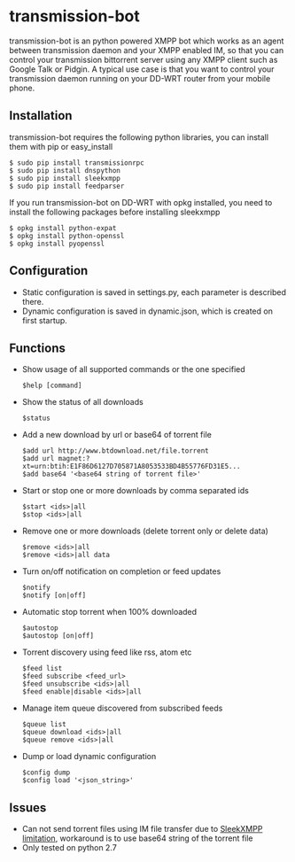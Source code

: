 # transmission-bot

transmission-bot is an python powered XMPP bot which works as an agent 
between transmission daemon and your XMPP enabled IM, so that you can control 
your transmission bittorrent server using any XMPP client such as Google Talk 
or Pidgin.
A typical use case is that you want to control your transmission daemon running
on your DD-WRT router from your mobile phone.


## Installation
transmission-bot requires the following python libraries, you can install them
with pip or easy_install

    $ sudo pip install transmissionrpc
    $ sudo pip install dnspython
    $ sudo pip install sleekxmpp
    $ sudo pip install feedparser

If you run transmission-bot on DD-WRT with opkg installed, you need to install
the following packages before installing sleekxmpp

    $ opkg install python-expat
    $ opkg install python-openssl
    $ opkg install pyopenssl

## Configuration
* Static configuration is saved in settings.py, each parameter is described there.
* Dynamic configuration is saved in dynamic.json, which is created on first 
startup.


## Functions
* Show usage of all supported commands or the one specified
    ```
    $help [command]
    ```

* Show the status of all downloads
    ```
    $status
    ```

* Add a new download by url or base64 of torrent file
    ```
    $add url http://www.btdownload.net/file.torrent
    $add url magnet:?xt=urn:btih:E1F86D6127D705871A8053533BD4B55776FD31E5...
    $add base64 '<base64 string of torrent file>'
    ```

* Start or stop one or more downloads by comma separated ids
    ```
    $start <ids>|all
    $stop <ids>|all
    ```

* Remove one or more downloads (delete torrent only or delete data)
    ```
    $remove <ids>|all
    $remove <ids>|all data
    ```

* Turn on/off notification on completion or feed updates
    ```
    $notify
    $notify [on|off]
    ```

* Automatic stop torrent when 100% downloaded
    ```
    $autostop
    $autostop [on|off]
    ```

* Torrent discovery using feed like rss, atom etc 
    ```
    $feed list
    $feed subscribe <feed_url>
    $feed unsubscribe <ids>|all
    $feed enable|disable <ids>|all
    ```

* Manage item queue discovered from subscribed feeds
    ```
    $queue list             
    $queue download <ids>|all 
    $queue remove <ids>|all   
    ```

* Dump or load dynamic configuration 
    ```
    $config dump
    $config load '<json_string>'
    ```

## Issues
* Can not send torrent files using IM file transfer due to [SleekXMPP limitation](https://groups.google.com/forum/?fromgroups=#!msg/sleekxmpp-discussion/e-9wEwic2gk/GFO9edQYj4AJ), workaround is to use base64 string of the torrent file
* Only tested on python 2.7
